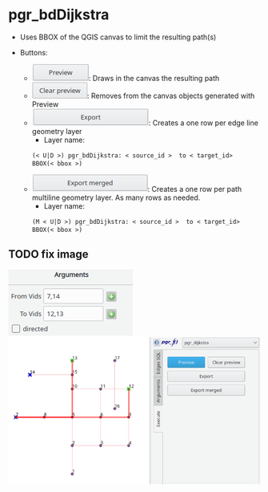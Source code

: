 # pgr_bdDijkstra

- Uses BBOX of the QGIS canvas to limit the resulting path(s)

- Buttons:
  - ![Preview](../img/buttons/execute/preview.png): Draws in the canvas the resulting path
  - ![Clear Preview](../img/buttons/execute/clearpreview.png): Removes from the canvas objects generated with Preview
  - ![Export](../img/buttons/execute/export.png): Creates a one row per edge line geometry layer
  	- Layer name:
	```
	(< U|D >) pgr_bdDijkstra: < source_id >  to < target_id>  BBOX(< bbox >)
	```
  - ![Export Merged](../img/buttons/execute/exportmergedON.png): Creates a one row per path multiline geometry layer. As many rows as needed.
	- Layer name:
	```
	(M < U|D >) pgr_bdDijkstra: < source_id >  to < target_id>  BBOX(< bbox >)
	```

## TODO fix image
![pgr_dijkstra1](../img/dijkstra1.png)
![pgr_dijkstra1](../img/dijkstra1-1.png)
